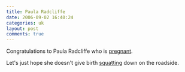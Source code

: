 ```yaml
---
title: Paula Radcliffe
date: 2006-09-02 16:40:24
categories: uk
layout: post
comments: true
---
```

Congratulations to Paula Radcliffe who is
[pregnant](http://www.paularadcliffe.com/diary/026.php).

Let's just hope she doesn't give birth
[squatting](http://news.bbc.co.uk/sport1/hi/athletics/4454315.stm) down
on the roadside.
